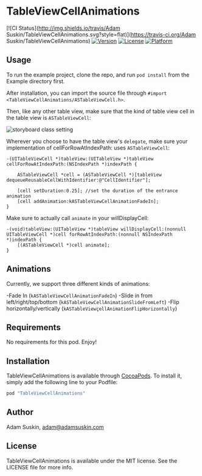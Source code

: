 # TableViewCellAnimations

[![CI Status](http://img.shields.io/travis/Adam Suskin/TableViewCellAnimations.svg?style=flat)](https://travis-ci.org/Adam Suskin/TableViewCellAnimations)
[![Version](https://img.shields.io/cocoapods/v/TableViewCellAnimations.svg?style=flat)](http://cocoapods.org/pods/TableViewCellAnimations)
[![License](https://img.shields.io/cocoapods/l/TableViewCellAnimations.svg?style=flat)](http://cocoapods.org/pods/TableViewCellAnimations)
[![Platform](https://img.shields.io/cocoapods/p/TableViewCellAnimations.svg?style=flat)](http://cocoapods.org/pods/TableViewCellAnimations)

## Usage

To run the example project, clone the repo, and run `pod install` from the Example directory first.

After installation, you can import the source file through `#import <TableViewCellAnimations/ASTableViewCell.h>`.

Then, like any other table view, make sure that the kind of table view cell in the table view is `ASTableViewCell`:

![storyboard class setting](http://www.adamsuskin.com/wp-content/uploads/2015/11/Screen-Shot-2015-11-22-at-2.40.02-PM.png)

Wherever you choose to have the table view's `delegate`, make sure your implementation of cellForRowAtIndexPath: uses `ASTableViewCell`:

    -(UITableViewCell *)tableView:(UITableView *)tableView cellForRowAtIndexPath:(NSIndexPath *)indexPath {

        ASTableViewCell *cell = (ASTableViewCell *)[tableView dequeueReusableCellWithIdentifier:@"CellIdentifier"];
        
        [cell setDuration:0.25]; //set the duration of the entrance animation
        [cell addAnimation:kASTableViewCellAnimationFadeIn];
    }

Make sure to actually call `animate` in your willDisplayCell:

    -(void)tableView:(UITableView *)tableView willDisplayCell:(nonnull UITableViewCell *)cell forRowAtIndexPath:(nonnull NSIndexPath *)indexPath {
        [(ASTableViewCell *)cell animate];
    }

## Animations

Currently, we support three different kinds of animations:

  -Fade In (`kASTableViewCellAnimationFadeIn`)
  -Slide in from left/right/top/bottom (`kASTableViewCellAnimationSlideFromLeft`)
  -Flip horizontally/vertically (`kASTableViewçellAnimationFlipHorizontally`)

## Requirements

No requirements for this pod. Enjoy!

## Installation

TableViewCellAnimations is available through [CocoaPods](http://cocoapods.org). To install
it, simply add the following line to your Podfile:

```ruby
pod "TableViewCellAnimations"
```

## Author

Adam Suskin, adam@adamsuskin.com

## License

TableViewCellAnimations is available under the MIT license. See the LICENSE file for more info.
